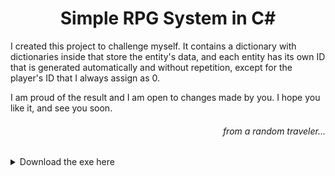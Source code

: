 <h1 align=center>Simple RPG System in C#</h1>

<p>I created this project to challenge myself. It contains a dictionary with dictionaries inside that store the entity's data, and each entity has its own ID that is generated automatically and without repetition, except for the player's ID that I always assign as 0. </p>

<p>I am proud of the result and I am open to changes made by you. I hope you like it, and see you soon. </p>

<h6 align=right>from a random traveler...</h6>


<details>
	<summary>Download the exe here</summary>

</details>
